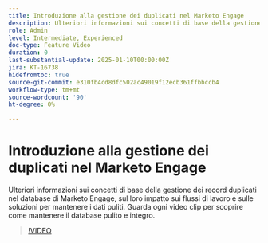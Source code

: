 ```yaml
---
title: Introduzione alla gestione dei duplicati nel Marketo Engage
description: Ulteriori informazioni sui concetti di base della gestione dei record duplicati nel database di Marketo Engage, sul loro impatto sui flussi di lavoro e sulle soluzioni per mantenere i dati puliti. Guarda ogni video clip per scoprire come mantenere il database pulito e integro.
role: Admin
level: Intermediate, Experienced
doc-type: Feature Video
duration: 0
last-substantial-update: 2025-01-10T00:00:00Z
jira: KT-16738
hidefromtoc: true
source-git-commit: e310fb4cd8dfc502ac49019f12ecb361ffbbccb4
workflow-type: tm+mt
source-wordcount: '90'
ht-degree: 0%

---
```



# Introduzione alla gestione dei duplicati nel Marketo Engage

Ulteriori informazioni sui concetti di base della gestione dei record duplicati nel database di Marketo Engage, sul loro impatto sui flussi di lavoro e sulle soluzioni per mantenere i dati puliti. Guarda ogni video clip per scoprire come mantenere il database pulito e integro.

>[!VIDEO](https://video.tv.adobe.com/v/3441776/?learn=on&enablevpops)

